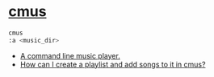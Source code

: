 # [cmus](https://cmus.github.io/)

```sh
cmus
:a <music_dir>
```

- [A command line music player.](https://nchrs.xyz/cmus.html)
- [How can I create a playlist and add songs to it in cmus?](https://unix.stackexchange.com/questions/593727/how-can-i-create-a-playlist-and-add-songs-to-it-in-cmus)